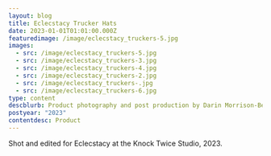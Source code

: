 ```yaml
---
layout: blog
title: Eclecstacy Trucker Hats
date: 2023-01-01T01:01:00.000Z
featuredimage: /image/eclecstacy_truckers-5.jpg
images:
  - src: /image/eclecstacy_truckers-5.jpg
  - src: /image/eclecstacy_truckers-3.jpg
  - src: /image/eclecstacy_truckers-4.jpg
  - src: /image/eclecstacy_truckers-2.jpg
  - src: /image/eclecstacy_truckers-.jpg
  - src: /image/eclecstacy_truckers-6.jpg
type: content
descblurb: Product photography and post production by Darin Morrison-Beer
postyear: "2023"
contentdesc: Product
---
```

Shot and edited for Eclecstacy at the Knock Twice Studio, 2023.
